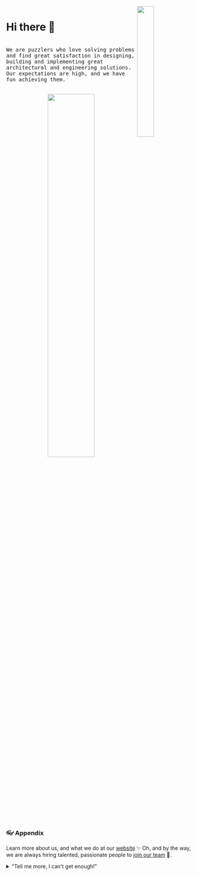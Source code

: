 <a href="https://intellitect.com/">
	<img align="right" width="30%" src="https://intellitect.com/wp-content/uploads/2020/04/IntelliTect_WhiteBlue-Box.svg">
      </a>

# Hi there 👋
<br>

<samp>
We are puzzlers who love solving problems and find great satisfaction in designing, building and implementing great architectural and engineering solutions. Our expectations are high, and we have fun achieving them.
</samp>

<br>
<br>


<a href="https://intellitect.com/home/about-intellitect/">
<p align="center">
<img width="50%" src="https://intellitect.com/wp-content/uploads/2019/07/mission.jpg">
</p>
</a>


### 👓 Appendix

Learn more about us, and what we do at our [website](https://intellitect.com/) ✨
Oh, and by the way, we are always hiring talented, passionate people to [join our team](https://intellitect.com/join-our-team/) 🙌.

<details>
    <summary>"Tell me more, I can't get enough!"</summary>
    <br>
    <ul>
	    <li>Intellitect is using the latest technologies including:
			<ul>
        <li>Cloud Computing (both AWS and Azure)</li>
        <li>Big Data, Machine Learning, and Artificial Intelligence (AI)</li>
        <li>.NET Development</li>
        <li>Azure DevOps</li>
        <li>Office365/SharePoint</li>
        <li>Enterprise Application Integration</li>
      </ul>
   </ul>
</details>
